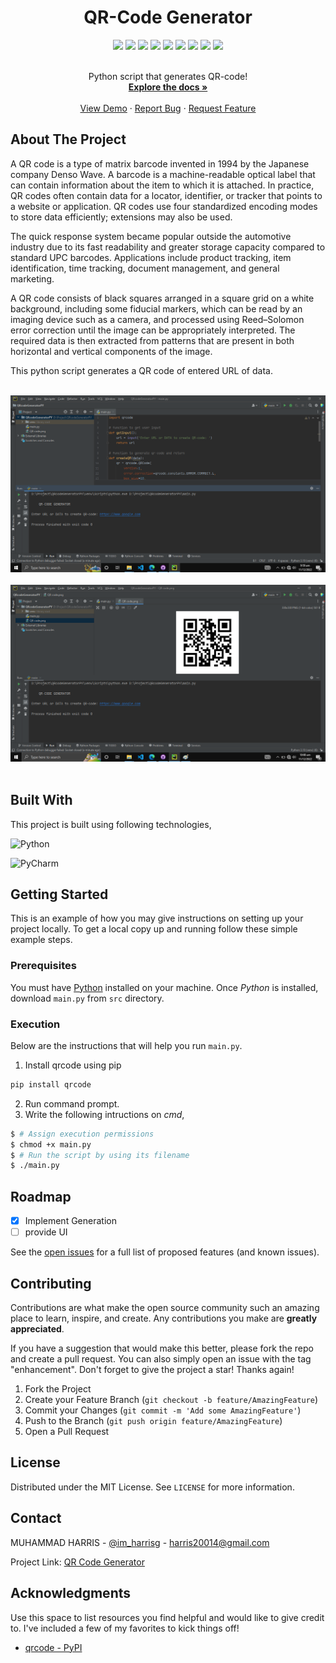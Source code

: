 <div align="center">
  <h1>QR-Code Generator</h1>
</div>


<div align="center">
    <img src="https://img.shields.io/github/languages/count/imharris24/QRcodeGenerator-PY?label=Languages&style=for-the-badge">
    <img src="https://img.shields.io/github/languages/top/imharris24/QRcodeGenerator-PY?style=for-the-badge">
    <img src="https://img.shields.io/github/repo-size/imharris24/QRcodeGenerator-PY?style=for-the-badge">
    <img src="https://img.shields.io/github/issues/imharris24/QRcodeGenerator-PY?style=for-the-badge">
    <img src="https://img.shields.io/github/issues-pr-closed/imharris24/QRcodeGenerator-PY?style=for-the-badge">
    <img src="https://img.shields.io/github/license/imharris24/QRcodeGenerator-PY?style=for-the-badge">
    <img src="https://img.shields.io/github/forks/imharris24/QRcodeGenerator-PY?style=for-the-badge">
    <img src="https://img.shields.io/github/stars/imharris24/QRcodeGenerator-PY?style=for-the-badge">
    <img src="https://img.shields.io/github/last-commit/imharris24/QRcodeGenerator-PY?style=for-the-badge">
</div>


<br />
<div align="center">
  <p align="center">
    Python script that generates QR-code!
    <br />
    <a href="https://github.com/imharris24/QRcodeGenerator-PY"><strong>Explore the docs »</strong></a>
    <br />
    <br />
    <a href="https://github.com/imharris24/QRcodeGenerator-PY/tree/main/src">View Demo</a>
    ·
    <a href="https://github.com/imharris24/QRcodeGenerator-PY/issues">Report Bug</a>
    ·
    <a href="https://github.com/imharris24/QRcodeGenerator-PY/issues">Request Feature</a>
  </p>
</div>


## About The Project

A QR code is a type of matrix barcode invented in 1994 by the Japanese company Denso Wave. A barcode is a machine-readable optical label that can contain information about the item to which it is attached. In practice, QR codes often contain data for a locator, identifier, or tracker that points to a website or application. QR codes use four standardized encoding modes to store data efficiently; extensions may also be used.

The quick response system became popular outside the automotive industry due to its fast readability and greater storage capacity compared to standard UPC barcodes. Applications include product tracking, item identification, time tracking, document management, and general marketing.

A QR code consists of black squares arranged in a square grid on a white background, including some fiducial markers, which can be read by an imaging device such as a camera, and processed using Reed–Solomon error correction until the image can be appropriately interpreted. The required data is then extracted from patterns that are present in both horizontal and vertical components of the image.

This python script generates a QR code of entered URL of data.

<br>

<div align="center">
  <img width=auto height=auto src="https://github.com/imharris24/QRcodeGenerator-PY/blob/main/screenshot/screenshot1.png">
  <br>
  <br>
  <img width=auto height=auto src="https://github.com/imharris24/QRcodeGenerator-PY/blob/main/screenshot/screenshot2.png">
</div>

<br>


## Built With

This project is built using following technologies,

![Python](https://img.shields.io/badge/python-3670A0?style=for-the-badge&logo=python&logoColor=ffdd54)

![PyCharm](https://img.shields.io/badge/pycharm-143?style=for-the-badge&logo=pycharm&logoColor=black&color=black&labelColor=green)


## Getting Started

This is an example of how you may give instructions on setting up your project locally.
To get a local copy up and running follow these simple example steps.

### Prerequisites

You must have [Python](https://www.python.org/downloads/) installed on your machine. Once *Python* is installed, download `main.py` from `src` directory. 


### Execution

Below are the instructions that will help you run `main.py`.

1. Install qrcode using pip
```sh
pip install qrcode
```
2. Run command prompt.
3. Write the following intructions on _cmd_,
```sh
$ # Assign execution permissions
$ chmod +x main.py
$ # Run the script by using its filename
$ ./main.py
```


## Roadmap

- [x] Implement Generation
- [ ] provide UI

See the [open issues](https://github.com/imharris24/QRcodeGenerator-PY/issues) for a full list of proposed features (and known issues).


## Contributing

Contributions are what make the open source community such an amazing place to learn, inspire, and create. Any contributions you make are **greatly appreciated**.

If you have a suggestion that would make this better, please fork the repo and create a pull request. You can also simply open an issue with the tag "enhancement".
Don't forget to give the project a star! Thanks again!

1. Fork the Project
2. Create your Feature Branch (`git checkout -b feature/AmazingFeature`)
3. Commit your Changes (`git commit -m 'Add some AmazingFeature'`)
4. Push to the Branch (`git push origin feature/AmazingFeature`)
5. Open a Pull Request


## License

Distributed under the MIT License. See `LICENSE` for more information.


## Contact

MUHAMMAD HARRIS - [@im_harrisg](https://instagram.com/im_harrisg) - harris20014@gmail.com

Project Link: [QR Code Generator](https://github.com/imharris24/QRcodeGenerator-PY)


## Acknowledgments

Use this space to list resources you find helpful and would like to give credit to. I've included a few of my favorites to kick things off!

* [qrcode - PyPI](https://pypi.org/project/qrcode/)
